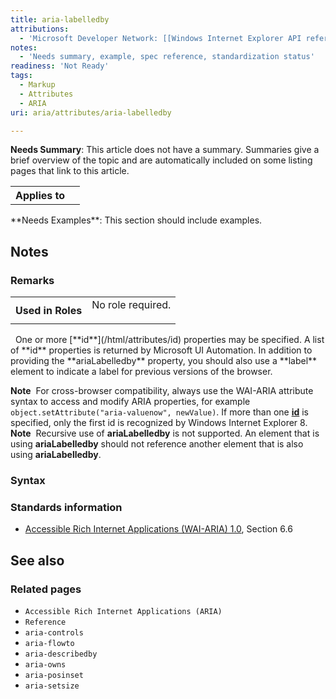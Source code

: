 ```yaml
---
title: aria-labelledby
attributions:
  - 'Microsoft Developer Network: [[Windows Internet Explorer API reference](http://msdn.microsoft.com/en-us/library/ie/hh828809%28v=vs.85%29.aspx) Article]'
notes:
  - 'Needs summary, example, spec reference, standardization status'
readiness: 'Not Ready'
tags:
  - Markup
  - Attributes
  - ARIA
uri: aria/attributes/aria-labelledby

---
```

**Needs Summary**: This article does not have a summary. Summaries give a brief overview of the topic and are automatically included on some listing pages that link to this article.

<table class="wikitable">
<tr>
<th>
Applies to

</th>
<td>
</td>
</tr>
</table>
**Needs Examples**: This section should include examples.

## Notes

### Remarks

<table class="wikitable">
<tr>
<th>
Used in Roles

</th>
<td>
<dl>

<dt>
No role required.

</dt>
</dl>
</td>
</tr>
</table>
  One or more [**id**](/html/attributes/id) properties may be specified. A list of **id** properties is returned by Microsoft UI Automation. In addition to providing the **ariaLabelledby** property, you should also use a **label** element to indicate a label for previous versions of the browser.

**Note**  For cross-browser compatibility, always use the WAI-ARIA attribute syntax to access and modify ARIA properties, for example `object.setAttribute("aria-valuenow", newValue)`. If more than one [**id**](/html/attributes/id) is specified, only the first id is recognized by Windows Internet Explorer 8. **Note**  Recursive use of **ariaLabelledby** is not supported. An element that is using **ariaLabelledby** should not reference another element that is also using **ariaLabelledby**.

### Syntax

### Standards information

-   [Accessible Rich Internet Applications (WAI-ARIA) 1.0](http://go.microsoft.com/fwlink/p/?linkid=203793), Section 6.6

## See also

### Related pages

-   `Accessible Rich Internet Applications (ARIA)`
-   `Reference`
-   `aria-controls`
-   `aria-flowto`
-   `aria-describedby`
-   `aria-owns`
-   `aria-posinset`
-   `aria-setsize`
